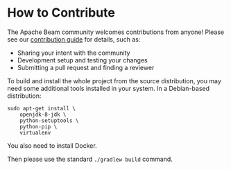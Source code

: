 <!--
    Licensed to the Apache Software Foundation (ASF) under one
    or more contributor license agreements.  See the NOTICE file
    distributed with this work for additional information
    regarding copyright ownership.  The ASF licenses this file
    to you under the Apache License, Version 2.0 (the
    "License"); you may not use this file except in compliance
    with the License.  You may obtain a copy of the License at

      http://www.apache.org/licenses/LICENSE-2.0

    Unless required by applicable law or agreed to in writing,
    software distributed under the License is distributed on an
    "AS IS" BASIS, WITHOUT WARRANTIES OR CONDITIONS OF ANY
    KIND, either express or implied.  See the License for the
    specific language governing permissions and limitations
    under the License.
-->

# How to Contribute

The Apache Beam community welcomes contributions from anyone!
Please see our [contribution guide](https://beam.apache.org/contribute/contribution-guide/)
for details, such as:

* Sharing your intent with the community
* Development setup and testing your changes
* Submitting a pull request and finding a reviewer

To build and install the whole project from the source distribution, you may need some additional tools installed in your system.
In a Debian-based distribution:

```
sudo apt-get install \
    openjdk-8-jdk \
    python-setuptools \
    python-pip \
    virtualenv
```

You also need to install Docker.

Then please use the standard `./gradlew build` command.

